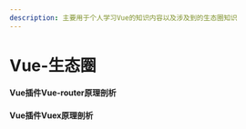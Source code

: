 ```yaml
---
description: 主要用于个人学习Vue的知识内容以及涉及到的生态圈知识
---
```


# Vue-生态圈

#### Vue插件Vue-router原理剖析

#### Vue插件Vuex原理剖析

